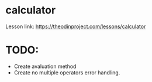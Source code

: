 # calculator

Lesson link: https://theodinproject.com/lessons/calculator

# TODO:

- Create avaluation method
- Create no multiple operators error handling.
